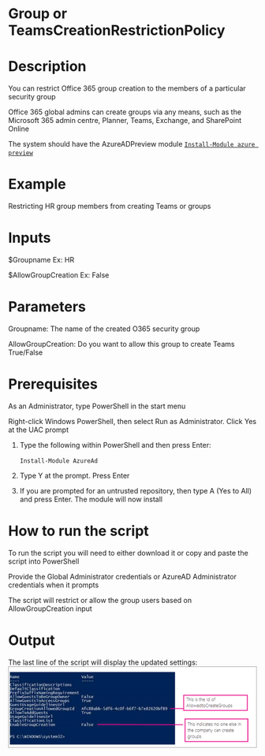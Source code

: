# Group or TeamsCreationRestrictionPolicy

# Description
You can restrict Office 365 group creation to the members of a particular security group

Office 365 global admins can create groups via any means, such as the Microsoft 365 admin centre, Planner, Teams, Exchange, and SharePoint Online

The system should have the AzureADPreview module [`Install-Module azure preview`](https://docs.microsoft.com/en-us/powershell/azure/active-directory/install-adv2?view=azureadps-2.0-preview#installing-the-azure-ad-module)

# Example
Restricting HR group members from creating Teams or groups

# Inputs
$Groupname Ex: HR

$AllowGroupCreation Ex: False

# Parameters
Groupname: The name of the created O365 security group

AllowGroupCreation: Do you want to allow this group to create Teams True/False

# Prerequisites
As an Administrator, type PowerShell in the start menu

Right-click Windows PowerShell, then select Run as Administrator. Click Yes at the UAC prompt
1.	Type the following within PowerShell and then press Enter:

     `Install-Module AzureAd`

2.	Type Y at the prompt. Press Enter

3.	If you are prompted for an untrusted repository, then type A (Yes to All) and press Enter. The module will now install

# How to run the script
To run the script you will need to either download it or copy and paste the script into PowerShell

Provide the Global Administrator credentials or AzureAD Administrator credentials when it prompts

The script will restrict or allow the group users based on AllowGroupCreation input

# Output
The last line of the script will display the updated settings:
![output](https://github.com/Geetha63/MS-Teams-Scripts/blob/master/Images/Restricting%20group%20creation.png)
